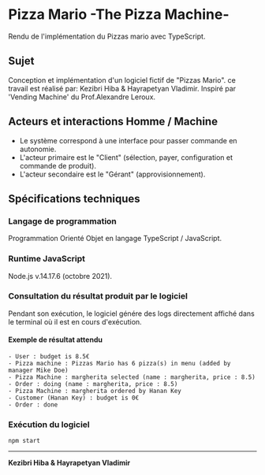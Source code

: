 # Pizza Mario -The Pizza Machine-

Rendu de l'implémentation du Pizzas mario avec TypeScript.

## Sujet

Conception et implémentation d'un logiciel fictif de "Pizzas Mario".
ce travail est réalisé par: Kezibri Hiba & Hayrapetyan Vladimir.
Inspiré par 'Vending Machine' du Prof.Alexandre Leroux.

## Acteurs et interactions Homme / Machine

- Le système correspond à une interface pour passer commande en autonomie.
- L'acteur primaire est le "Client" (sélection, payer, configuration et commande de produit).
- L'acteur secondaire est le "Gérant" (approvisionnement).

## Spécifications techniques

### Langage de programmation

Programmation Orienté Objet en langage TypeScript / JavaScript.

### Runtime JavaScript

Node.js v.14.17.6 (octobre 2021).


### Consultation du résultat produit par le logiciel

Pendant son exécution, le logiciel génére des logs directement affiché dans le terminal où il est en cours d'exécution.

#### Exemple de résultat attendu

```
- User : budget is 8.5€
- Pizza machine : Pizzas Mario has 6 pizza(s) in menu (added by manager Mike Doe)
- Pizza Machine : margherita selected (name : margherita, price : 8.5)
- Order : doing (name : margherita, price : 8.5)
- Pizza Machine : margherita ordered by Hanan Key
- Customer (Hanan Key) : budget is 0€
- Order : done
```

### Exécution du logiciel

`npm start`

---

**Kezibri Hiba & Hayrapetyan Vladimir**
